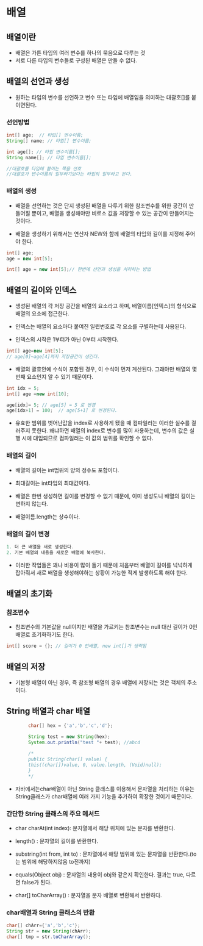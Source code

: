 # 배열

## 배열이란

- 배열은 가튼 타입의 여러 변수를 하나의 묶음으로 다루는 것
- 서로 다른 타입의 변수들로 구성된 배열은 만들 수 없다.


## 배열의 선언과 생성

- 원하는 타입의 변수를 선언하고 변수 또는 타입에 배열임을 의미하는 대괄호[]를 붙이면된다.

### 선언방법

```java
int[] age;  // 타입[] 변수이름;
String[] name; // 타입[] 변수이름;

int age[]; // 타입 변수이름[];
String name[]; // 타입 변수이름[];

//대괄호를 타입에 붙이는 쪽을 선호
//대괄호가 변수이름의 일부라기보다는 타입의 일부라고 본다.
```

### 배열의 생성

- 배열을 선언하는 것은 단지 생성된 배열을 다루기 위한 참조변수를 위한 공간이 만들어질 뿐이고, 배열을 생성해야만 비로소 값을 저장할 수 있는 공간이 만들어지는 것이다.

- 배열을 생성하기 위해서는 연산자 NEW와 함께 배열의 타입와 길이를 지정해 주어야 한다.

```java
int[] age;
age = new int[5];

int[] age = new int[5];// 한번에 선언과 생성을 처리하는 방법

```


## 배열의 길이와 인덱스

- 생성된 배열의 각 저장 공간을 배열의 요소라고 하며, 배열이름[인덱스]의 형식으로 배열의 요소에 접근한다.

- 인덱스는 배열의 요소마다 붙여진 일련번호로 각 요소를 구별하는데 사용된다. 

- 인덱스의 시작은 1부터가 아닌 0부터 시작한다.
```java
int[] age=new int[5];
// age[0]~age[4]까지 저장공간이 생긴다.
```

- 배열의 괄호안에 수식이 포함된 경우, 이 수식이 먼저 계산된다. 그래야만 배열의 몇 번째 요소인지 알 수 있기 때문이다.
```java
int idx = 5;
int[] age =new int[10];

age[idx]= 5; // age[5] = 5 로 변경
age[idx+1] = 100;  // age[5+1] 로 변경된다.

```

- 유효한 범위를 벗어난값을 index로 사용하게 됐을 때 컴파일러는 이러한 실수를 걸러주지 못한다. 왜냐하면 배열의 index로 변수를 많이 사용하는데, 변수의 값은 실행 시에 대입되므로 컴파일러는 이 값의 범위를 확인할 수 없다.

### 배열의 길이

- 배열의 길이는 int범위의 양의 정수도 포함이다.

- 최대길이는 int타입의 최대값이다.

- 배열은 한번 생성하면 길이를 변경할 수 없기 때문에, 이미 생성도니 배열의 길이는 변하지 않는다.

- 배열이름.length는 상수이다.


### 배열의 길이 변경

```java
1. 더 큰 배열을 새로 생성한다.
2. 기본 배열의 내용을 새로운 배열에 복사한다.
```

- 이러한 작업들은 꽤나 비용이 많이 들기 때문에 처음부터 배열이 길이를 넉넉하게 잡아줘서 새로 배열을 생성해야하는 상황이 가능한 적게 발생하도록 해야  한다.


## 배열의 초기화

### 참조변수
- 참조변수의 기본값을 null이지만 배열을 가르키는 참조변수는 null 대신 길이가 0인 배열로 초기화하기도 한다.

```java
int[] score = {}; // 길이가 0 인배열, new int[]가 생략됨  
```

## 배열의 저장
- 기본형 배열이 아닌 경우, 즉 참조형 배열의 경우 배열에 저장되는 것은 객체의 주소이다.

## String 배열과 char 배열

```java
        char[] hex = {'a','b','c','d'};

        String test = new String(hex);
        System.out.println("test "+ test); //abcd
        
        /*
        public String(char[] value) {
        this((char[])value, 0, value.length, (Void)null);
        }
        */
```

- 자바에서는char배열이 아닌 String 클래스를 이용해서 문자열을 처리하는 이유는 String클래스가 char배열에 여러 가지 기능을 추가하여 확장한 것이기 때문이다.


### 간단한 String 클래스의 주요 메서드

- char charAt(int index): 문자열에서 해당 위치에 있는 문자를 반환한다.
- length() : 문자열의 길이를 반환한다.
- substring(int from, int to) : 문자열에서 해당 범위에 있는 문자열을 반환한다.(to는 범위에 해당하지않음 to전까지)

- equals(Object obj) : 문자열의 내용이 obj와 같은지 확인한다. 결과는 true, 다르면 false가 된다.

- char[] toCharArray() : 문자열을 문자 배열로 변환해서 반환하다.


### char배열과 String 클래스의 반환

```java
char[] chArr={'a','b','c'};
String str = new String(chArr);
char[] tmp = str.toCharArray();
```